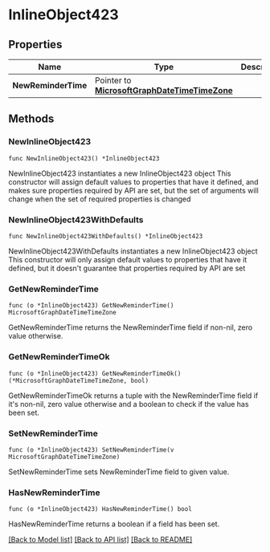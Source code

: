 # InlineObject423

## Properties

Name | Type | Description | Notes
------------ | ------------- | ------------- | -------------
**NewReminderTime** | Pointer to [**MicrosoftGraphDateTimeTimeZone**](MicrosoftGraphDateTimeTimeZone.md) |  | [optional] 

## Methods

### NewInlineObject423

`func NewInlineObject423() *InlineObject423`

NewInlineObject423 instantiates a new InlineObject423 object
This constructor will assign default values to properties that have it defined,
and makes sure properties required by API are set, but the set of arguments
will change when the set of required properties is changed

### NewInlineObject423WithDefaults

`func NewInlineObject423WithDefaults() *InlineObject423`

NewInlineObject423WithDefaults instantiates a new InlineObject423 object
This constructor will only assign default values to properties that have it defined,
but it doesn't guarantee that properties required by API are set

### GetNewReminderTime

`func (o *InlineObject423) GetNewReminderTime() MicrosoftGraphDateTimeTimeZone`

GetNewReminderTime returns the NewReminderTime field if non-nil, zero value otherwise.

### GetNewReminderTimeOk

`func (o *InlineObject423) GetNewReminderTimeOk() (*MicrosoftGraphDateTimeTimeZone, bool)`

GetNewReminderTimeOk returns a tuple with the NewReminderTime field if it's non-nil, zero value otherwise
and a boolean to check if the value has been set.

### SetNewReminderTime

`func (o *InlineObject423) SetNewReminderTime(v MicrosoftGraphDateTimeTimeZone)`

SetNewReminderTime sets NewReminderTime field to given value.

### HasNewReminderTime

`func (o *InlineObject423) HasNewReminderTime() bool`

HasNewReminderTime returns a boolean if a field has been set.


[[Back to Model list]](../README.md#documentation-for-models) [[Back to API list]](../README.md#documentation-for-api-endpoints) [[Back to README]](../README.md)


